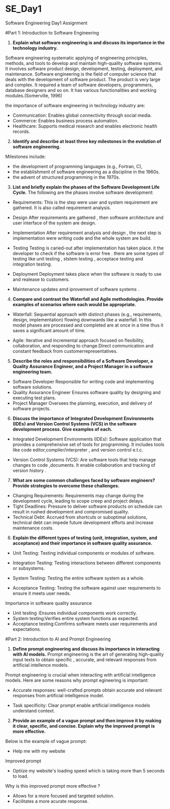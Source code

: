 
# SE_Day1
Software Engineering Day1 Assignment

#Part 1: Introduction to Software Engineering

1. **Explain what software engineering is and discuss its importance in the technology industry.**

Software engineering systematic applying of engineering principles, methods, and tools to develop and maintain high-quality software systems. It involves software product design, development, testing, deployment, and maintenance.
Software engineering is the field of computer science that deals with the
development of software product. The product is very large and complex. It
required a team of software developers, programmers, database designers and so
on. It has various functionalities and working modules.(Somerville, 1996)


the importance of software engineering in technology industry are:
- Communication: Enables global connectivity through social media.
- Commerce: Enables business process automation.
- Healthcare: Supports medical research and enables electronic health records.



2. **Identify and describe at least three key milestones in the evolution of software engineering.**

Milestones include:
- the development of 
programming languages (e.g., Fortran, C),
- the establishment of software engineering as a discipline in the 1960s. 
- the advent of structured programming in the 1970s.





3. **List and briefly explain the phases of the Software Development Life Cycle.**
The following are the phases involve software development:
- Requirements:
 This is the step were user and system requirement are gathered. It is also called requirement analysis.
- Design
   After requirements are gathered , then software architecture and user interface of the system are design.
- Implementation
   After requirement analysis and design , the next step is implementation were writing code and the whole system are build.

- Testing
   Testing is caried-out after implementation has taken place. it the developer to check if the software is error free . there are some types of testing like unit testing , ststem testing , acceptace testing and integration testing.
- Deployment
Deployment takes place when the software is ready to use and realease to customers.
- Maintenance 
updates amd iprovement of software systems .




4. **Compare and contrast the Waterfall and Agile methodologies. Provide examples of scenarios where each would be appropriate.**

- Waterfall: Sequential approach with distinct phases (e.g., requirements, design, 
implementation) flowing downwards like a waterfall. In this model phases are processed and completed are at once in a time thus it saves a significant amount of time.


 - Agile: Iterative and incremental approach focused on flexibility, collaboration, and responding to change.Direct communication and constant feedback from customerrepresentatives.



5. **Describe the roles and responsibilities of a Software Developer, a Quality Assurance Engineer, and a Project Manager in a software engineering team.**

- Software Developer
Responsible for writing code and implementing software solutions.
- Quality Assurance  Engineer
 Ensures software quality by designing and executing test 
plans.
- Project Manager
Oversees the planning, execution, and delivery of software projects.



6. **Discuss the importance of Integrated Development Environments (IDEs) and Version Control Systems (VCS) in the software development process. Give examples of each.**

- Integrated Development Environments (IDEs): Software application that provides a comprehensive set of tools for programming. It includes tools like code editor,compiler/interpreter , and version control e.t.c.

- Version Control Systems (VCS): Are software tools that help manage changes to code ,documents. It enable collaboration and tracking  of version history .


7. **What are some common challenges faced by software engineers? Provide strategies to overcome these challenges.**
- Changing Requirements: Requirements may change during the development cycle, 
leading to scope creep and project delays.
- Tight Deadlines: Pressure to deliver software products on schedule can result in rushed 
development and compromised quality.
 - Technical Debt: Accrued from shortcuts or suboptimal solutions, technical debt can 
impede future development efforts and increase maintenance costs.

8. **Explain the different types of testing (unit, integration, system, and acceptance) and their importance in software quality assurance.**

- Unit Testing: Testing individual components or modules of software. 

 - Integration Testing: Testing interactions between different components or subsystems.

 - System Testing: Testing the entire software system as a whole.

 - Acceptance Testing: Testing the software against user requirements to ensure it meets user 
needs.

Importance in software quality assurance
- Unit testing :Ensures individual components work correctly.
- System testing:Verifies entire system functions as expected.
- Acceptance testing:Comfirms software meets user requirements and expectations.










#Part 2: Introduction to AI and Prompt Engineering


1. **Define prompt engineering and discuss its importance in interacting with AI models.**
Prompt engineering is the art of generating high-quality input texts to obtain specific , accurate, and relevant responses from artificial intellence models.

Prompt engineering is crucial when interacting with artificial intelligence models. Here are some reasons why prompt egineering is important:

- Accurate responses: well-crafted prompts obtain accurate  and relevant responses from  artificial intelligence model.

- Task specificity: Clear prompt enable artificial intelligence models understand context.

2. **Provide an example of a vague prompt and then improve it by making it clear, specific, and concise. Explain why the improved prompt is more effective.**

Below is the example of vague prompt:
- Help me with my website

Improved prompt

- Optiize my website's loading speed which is taking more than 5 seconds to load.

Why is this improved prompt more effective ?

- Allows for a more focused and targeted solution.
- Facilitates a more acurate response.


